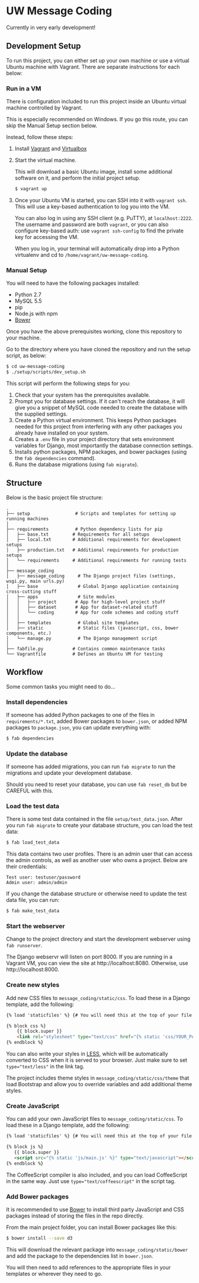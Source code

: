 UW Message Coding
=========

Currently in very early development!


Development Setup
-----------------

To run this project, you can either set up your own machine or
use a virtual Ubuntu machine with Vagrant.
There are separate instructions for each below:


### Run in a VM

There is configuration included to run this project
inside an Ubuntu virtual machine controlled by Vagrant.

This is especially recommended on Windows.
If you go this route, you can skip the Manual Setup
section below.

Instead, follow these steps:

1. Install [Vagrant](https://www.vagrantup.com/downloads.html) and [Virtualbox](https://www.virtualbox.org/wiki/Downloads)

2. Start the virtual machine.

   This will download a basic Ubuntu image, install
   some additional software on it, and perform the initial project setup.

   ```bash
   $ vagrant up
   ```

3. Once your Ubuntu VM is started, you can SSH into it with `vagrant ssh`.
   This will use a key-based authentication to log you into the VM.

   You can also log in using any SSH client (e.g. PuTTY), at `localhost:2222`.
   The username and password are both `vagrant`, or you can
   also configure key-based auth: use `vagrant ssh-config` to find
   the private key for accessing the VM.

   When you log in, your terminal will automatically drop into
   a Python virtualenv and cd to `/home/vagrant/uw-message-coding`.


### Manual Setup

You will need to have the following packages installed:

- Python 2.7
- MySQL 5.5
- pip
- Node.js with npm
- [Bower](http://bower.io/)

Once you have the above prerequisites working,
clone this repository to your machine.

Go to the directory where you have cloned the repository
and run the setup script, as below:

```bash
$ cd uw-message-coding
$ ./setup/scripts/dev_setup.sh
```

This script will perform the following steps for you:

1. Check that your system has the prerequisites available.
2. Prompt you for database settings. If it can't
   reach the database, it will give you a snippet of MySQL
   code needed to create the database with the supplied
   settings.
3. Create a Python virtual environment.
   This keeps Python packages needed for this project
   from interfering with any other packages you already
   have installed on your system.
4. Creates a `.env` file in your project directory
   that sets environment variables for Django, most importantly
   the database connection settings.
5. Installs python packages, NPM packages, and bower
   packages (using the `fab dependencies` command).
6. Runs the database migrations (using `fab migrate`).


Structure
---------

Below is the basic project file structure:

```
.
├── setup                 # Scripts and templates for setting up running machines
│
├── requirements          # Python dependency lists for pip
│   ├── base.txt         # Requirements for all setups
│   ├── local.txt        # Additional requirements for development setups
│   ├── production.txt   # Additional requirements for production setups
│   └── requirements     # Additional requirements for running tests
│
├── message_coding
│   ├── message_coding     # The Django project files (settings, wsgi.py, main urls.py)
│   ├── base               # Global Django application containing cross-cutting stuff
│   ├── apps               # Site modules
│   │   ├── project       # App for high-level project stuff
│   │   ├── dataset       # App for dataset-related stuff
│   │   └── coding        # App for code schemes and coding stuff
│   │
│   ├── templates          # Global site templates
│   ├── static             # Static files (javascript, css, bower components, etc.)
│   └── manage.py          # The Django management script
│
├── fabfile.py           # Contains common maintenance tasks
└── Vagrantfile          # Defines an Ubuntu VM for testing
```

Workflow
--------

Some common tasks you might need to do...


### Install dependencies

If someone has added Python packages to one of the files in
`requirements/*.txt`, added Bower packages to `bower.json`,
or added NPM packages to `package.json`, you can
update everything with:

```bash
$ fab dependencies
```


### Update the database

If someone has added migrations, you can
run `fab migrate` to run the migrations and update your
development database.

Should you need to reset your database,
you can use `fab reset_db` but be CAREFUL with this.


### Load the test data

There is some test data contained in the file `setup/test_data.json`.
After you run `fab migrate` to create your database structure,
you can load the test data:

```bash
$ fab load_test_data
```

This data contains two user profiles. There is an admin
user that can access the admin controls, as well
as another user who owns a project. Below are their
credentials:

```
Test user: testuser/password
Admin user: admin/admin
```

If you change the database structure or otherwise need to update
the test data file, you can run:

```bash
$ fab make_test_data
```


### Start the webserver

Change to the project directory and start the development
webserver using `fab runserver`.

The Django webservr will listen on port 8000.
If you are running in a Vagrant VM, you can view the site
at http://localhost:8080. Otherwise, use http://localhost:8000.


### Create new styles

Add new CSS files to `message_coding/static/css`.
To load these in a Django template, add the following:

```html
{% load 'staticfiles' %} {# You will need this at the top of your file #}

{% block css %}
    {{ block.super }}
    <link rel="stylesheet" type="text/css" href="{% static 'css/YOUR_PATH_HERE.css' %}">
{% endblock %}
```

You can also write your styles in [LESS](http://lesscss.org),
which will be automatically converted to CSS when it is served to your browser.
Just make sure to set `type="text/less"` in the link tag.

The project includes theme styles in `message_coding/static/css/theme`
that load Bootstrap and allow you to override variables and add additional theme styles.


### Create JavaScript

You can add your own JavaScript files to `message_coding/static/css`.
To load these in a Django template, add the following:

```html
{% load 'staticfiles' %} {# You will need this at the top of your file #}

{% block js %}
   {{ block.super }}
   <script src="{% static 'js/main.js' %}" type="text/javascript"></script>
{% endblock %}
```

The CoffeeScript compiler is also included, and you
can load CoffeeScript in the same way. Just use `type="text/coffeescript"` in
the script tag.


### Add Bower packages

It is recommended to use [Bower](http://bower.io/) to install third party
JavaScript and CSS packages instead of storing the files
in the repo directly.

From the main project folder, you can install
Bower packages like this:

```bash
$ bower install --save d3
```

This will download the relevant package into `message_coding/static/bower`
and add the package to the dependencies list in `bower.json`.

You will then need to add references to the appropriate files
in your templates or wherever they need to go.
